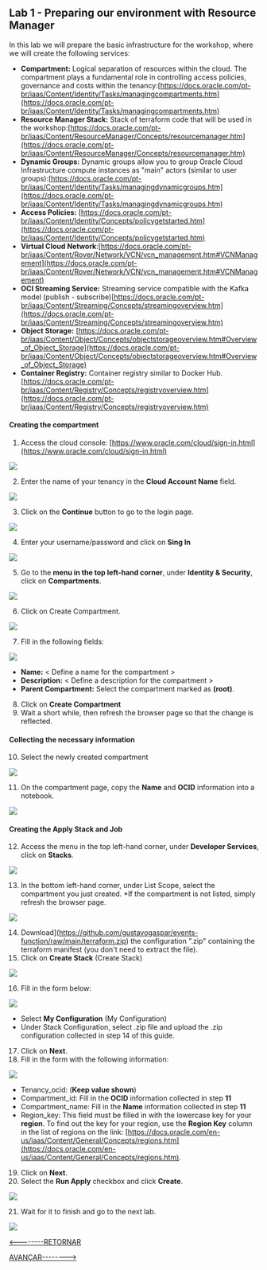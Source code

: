 ﻿## Lab 1 - Preparing our environment with Resource Manager
In this lab we will prepare the basic infrastructure for the workshop, where we will create the following services:

 - **Compartment:** Logical separation of resources within the cloud. The compartment plays a fundamental role in controlling access policies, governance and costs within the tenancy:[https://docs.oracle.com/pt-br/iaas/Content/Identity/Tasks/managingcompartments.htm](https://docs.oracle.com/pt-br/iaas/Content/Identity/Tasks/managingcompartments.htm)
 - **Resource Manager Stack:** Stack of terraform code that will be used in the workshop:[https://docs.oracle.com/pt-br/iaas/Content/ResourceManager/Concepts/resourcemanager.htm](https://docs.oracle.com/pt-br/iaas/Content/ResourceManager/Concepts/resourcemanager.htm)
 - **Dynamic Groups:** Dynamic groups allow you to group Oracle Cloud Infrastructure compute instances as "main" actors (similar to user groups):[https://docs.oracle.com/pt-br/iaas/Content/Identity/Tasks/managingdynamicgroups.htm](https://docs.oracle.com/pt-br/iaas/Content/Identity/Tasks/managingdynamicgroups.htm)
 - **Access Policies:** [https://docs.oracle.com/pt-br/iaas/Content/Identity/Concepts/policygetstarted.htm](https://docs.oracle.com/pt-br/iaas/Content/Identity/Concepts/policygetstarted.htm)
 - **Virtual Cloud Network**:[https://docs.oracle.com/pt-br/iaas/Content/Rover/Network/VCN/vcn_management.htm#VCNManagement](https://docs.oracle.com/pt-br/iaas/Content/Rover/Network/VCN/vcn_management.htm#VCNManagement)
 - **OCI Streaming Service:** Streaming service compatible with the Kafka model (publish - subscribe)[https://docs.oracle.com/pt-br/iaas/Content/Streaming/Concepts/streamingoverview.htm](https://docs.oracle.com/pt-br/iaas/Content/Streaming/Concepts/streamingoverview.htm)
 - **Object Storage:** [https://docs.oracle.com/pt-br/iaas/Content/Object/Concepts/objectstorageoverview.htm#Overview_of_Object_Storage](https://docs.oracle.com/pt-br/iaas/Content/Object/Concepts/objectstorageoverview.htm#Overview_of_Object_Storage)
 - **Container Registry:** Container registry similar to Docker Hub.[https://docs.oracle.com/pt-br/iaas/Content/Registry/Concepts/registryoverview.htm](https://docs.oracle.com/pt-br/iaas/Content/Registry/Concepts/registryoverview.htm)
 
#### Creating the compartment
1. Access the cloud console: [https://www.oracle.com/cloud/sign-in.html](https://www.oracle.com/cloud/sign-in.html)

![](./IMG/001-LAB1.PNG)

2. Enter the name of your tenancy in the **Cloud Account Name** field.

![](./IMG/002-LAB1.PNG)

3. Click on the **Continue** button to go to the login page.

![](./IMG/003-LAB1.PNG)

4. Enter your username/password and click on **Sing In**

![](./IMG/004-LAB1.PNG)

5. Go to the **menu in the top left-hand corner**, under **Identity & Security**, click on **Compartments**.

![](./IMG/004-LAB1.PNG)

6. Click on Create Compartment.

![](./IMG/005-LAB1.PNG)

7. Fill in the following fields:

![](./IMG/006-LAB1.PNG)

- **Name:** < Define a name for the compartment >
- **Description:** < Define a description for the compartment >
- **Parent Compartment:** Select the compartment marked as **(root)**.
8. Click on **Create Compartment**
9. Wait a short while, then refresh the browser page so that the change is reflected.
#### Collecting the necessary information
10. Select the newly created compartment

![](./IMG/007-LAB1.PNG)

11. On the compartment page, copy the **Name** and **OCID** information into a notebook.

![](./IMG/008-LAB1.PNG)

#### Creating the Apply Stack and Job
12. Access the menu in the top left-hand corner, under **Developer Services**, click on **Stacks**.

![](./IMG/009-LAB1.PNG)

13. In the bottom left-hand corner, under List Scope, select the compartment you just created. *If the compartment is not listed, simply refresh the browser page.

![](./IMG/010-LAB1.PNG)

14. Download](https://github.com/gustavogaspar/events-function/raw/main/terraform.zip) the configuration ".zip" containing the terraform manifest (you don't need to extract the file). 
15. Click on **Create Stack** (Create Stack)

![](./IMG/011-LAB1.PNG)

16. Fill in the form below:

![](./IMG/012-LAB1.PNG)

- Select **My Configuration** (My Configuration)
- Under Stack Configuration, select .zip file and upload the .zip configuration collected in step 14 of this guide.
17. Click on **Next**.
18. Fill in the form with the following information:

![](./IMG/013-LAB1.PNG)

- Tenancy_ocid: (**Keep value shown**)
- Compartment_id: Fill in the **OCID** information collected in step **11**
- Compartment_name: Fill in the **Name** information collected in step **11**
- Region_key: This field must be filled in with the lowercase key for your **region**. To find out the key for your region, use the **Region Key** column in the list of regions on the link: [https://docs.oracle.com/en-us/iaas/Content/General/Concepts/regions.htm](https://docs.oracle.com/en-us/iaas/Content/General/Concepts/regions.htm).
19. Click on **Next**.
20. Select the **Run Apply** checkbox and click **Create**.

![](./IMG/014-LAB1.PNG)

21. Wait for it to finish and go to the next lab.

![](./IMG/015-LAB1.PNG)


[<--------RETORNAR](../README.md)         


[AVANÇAR-------->](../LAB02/README.md)


